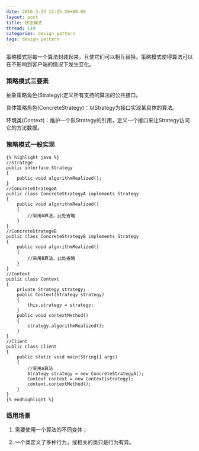 ```yaml
---
date: 2016-3-23 15:25:30+00:00
layout: post
title: 状态模式
thread: 119
categories: design_pattern
tags: design_pattern
---
```


策略模式将每一个算法封装起来，且使它们可以相互替换。策略模式使得算法可以在不影响到客户端的情况下发生变化。

### 策略模式三要素 ###

抽象策略角色(Strategy):定义所有支持的算法的公共接口。

具体策略角色(ConcreteStrategy)：以Strategy为接口实现某具体的算法。

环境类(Context)：维护一个队Strategy的引用，定义一个接口来让Strategy访问它的方法数据。


### 策略模式一般实现 ###

	{% highlight java %}
	//Stratege
	public interface Strategy
	{
		public void algorithmRealized();
	}
	//ConcreteStrategeA
	public class ConcreteStrategyA implements Strategy
	{
		public void algorithmRealized()
		{
			//采用A算法，此处省略
		}
	}
	//ConcreteStrategeB
	public class ConcreteStrategyB implements Strategy
	{
		public void algorithmRealized()
		{
			//采用B算法，此处省略
		}
	}
	//Context
	public class Context
	{
		private Strategy strategy;
		public Context(Strategy strategy)
		{
			this.strategy = strategy;
		}
		public void contextMethod()
		{
			strategy.algorithmRealized();
		}
	}
	//Client
	public class Client
	{
		public static void main(String[] args)
		{
			//采用A算法
			Strategy strategy = new ConcreteStrategyA();
			Context context = new Context(strategy);
			context.contextMethod(); 
		}
	}
	{% endhighlight %}


### 适用场景 ###

1. 需要使用一个算法的不同变体；

2. 一个类定义了多种行为，或相关的类只是行为有异。
